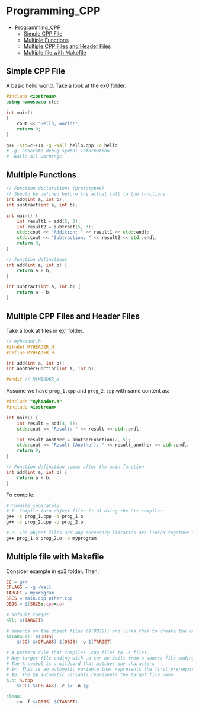 # Programming_CPP

- [Programming\_CPP](#programming_cpp)
  - [Simple CPP File](#simple-cpp-file)
  - [Multiple Functions](#multiple-functions)
  - [Multiple CPP Files and Header Files](#multiple-cpp-files-and-header-files)
  - [Multiple file with Makefile](#multiple-file-with-makefile)


## Simple CPP File

A basic hello world. Take a look at the [ex0](./ex0/) folder:
```c++
#include <iostream>
using namespace std;

int main()
{
    cout << "Hello, world!";
    return 0;
}
```

```bash
g++ -std=c++11 -g -Wall hello.cpp -o hello
# -g: Generate debug symbol information
# -Wall: All warnings
```


## Multiple Functions
```cpp
// Function declarations (prototypes)
// Should be defined before the actual call to the functions
int add(int a, int b);
int subtract(int a, int b);

int main() {
    int result1 = add(5, 3);
    int result2 = subtract(5, 3);
    std::cout << "Addition: " << result1 << std::endl;
    std::cout << "Subtraction: " << result2 << std::endl;
    return 0;
}

// Function definitions
int add(int a, int b) {
    return a + b;
}

int subtract(int a, int b) {
    return a - b;
}
```

## Multiple CPP Files and Header Files

Take a look at files in [ex1](./ex1) folder.

```cpp
// myheader.h
#ifndef MYHEADER_H
#define MYHEADER_H

int add(int a, int b);
int anotherFunction(int a, int b);

#endif // MYHEADER_H
```

Assume we have `prog_1.cpp` and `prog_2.cpp` with same content as:
```cpp
#include "myheader.h"
#include <iostream>

int main() {
    int result = add(4, 5);
    std::cout << "Result: " << result << std::endl;

    int result_another = anotherFunction(2, 5);
    std::cout << "Result (Another): " << result_another << std::endl;
    return 0;
}

// Function definition comes after the main function
int add(int a, int b) {
    return a + b;
}
```

To compile:
```bash
# Compile separately:
# 1. Compile into object files (*.o) using the C++ compiler
g++ -c prog_1.cpp -o prog_1.o
g++ -c prog_2.cpp -o prog_2.o

# 2. The object files and any necessary libraries are linked together into an executable.
g++ prog_1.o prog_2.o -o myprogram
```

## Multiple file with Makefile
Consider example in [ex3](./ex3/) folder. Then:
```Makefile
CC = g++
CFLAGS = -g -Wall
TARGET = myprogram
SRCS = main.cpp other.cpp
OBJS = $(SRCS:.cpp=.o)

# default target
all: $(TARGET)

# depends on the object files ($(OBJS)) and links them to create the executable.
$(TARGET): $(OBJS)
    $(CC) $(CFLAGS) $(OBJS) -o $(TARGET)

# A pattern rule that compiles .cpp files to .o files.
# Any target file ending with .o can be built from a source file ending with .cpp. 
# The % symbol is a wildcard that matches any characters
# $<: This is an automatic variable that represents the first prerequisite of the rule
# $@: The $@ automatic variable represents the target file name.
%.o: %.cpp
    $(CC) $(CFLAGS) -c $< -o $@

clean:
    rm -f $(OBJS) $(TARGET)

```